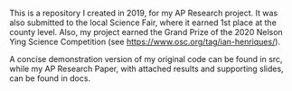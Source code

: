 This is a repository I created in 2019, for my AP Research project. It was also submitted to the local Science Fair, where it earned 1st place at the county level. Also, my project earned the Grand Prize of the 2020 Nelson Ying Science Competition (see https://www.osc.org/tag/ian-henriques/). 

A concise demonstration version of my original code can be found in src, while my AP Research Paper, with attached results and supporting slides, can be found in docs.